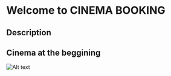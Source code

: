 # Welcome to CINEMA BOOKING

## Description





## Cinema at the beggining

![Alt text](../initial_cinema.PNG)
